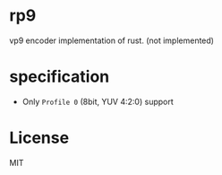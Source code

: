 # rp9

vp9 encoder implementation of rust. (not implemented)

# specification

- Only `Profile 0` (8bit, YUV 4:2:0) support

# License

MIT

